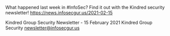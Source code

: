 What happened last week in #InfoSec? Find it out with the Kindred security newsletter!
https://news.infosecgur.us/2021-02-15

Kindred Group Security Newsletter - 15 February 2021
Kindred Group Security
newsletter@infosecgur.us
 